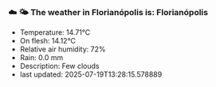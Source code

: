 ### ☁️ 🌤️  The weather in Florianópolis is: Florianópolis

- Temperature: 14.71°C
- On flesh: 14.12°C
- Relative air humidity: 72%
- Rain: 0.0 mm
- Description: Few clouds
- last updated: 2025-07-19T13:28:15.578889
